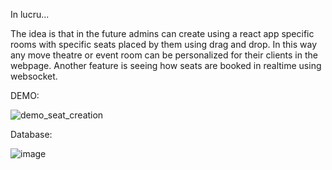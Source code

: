 In lucru...


The idea is that in the future admins can create using a react app specific rooms with specific seats placed by them using drag and drop.
In this way any move theatre or event room can be personalized for their clients in the webpage.
Another feature is seeing how seats are booked in realtime using websocket.

DEMO:


![demo_seat_creation](https://github.com/user-attachments/assets/6af5b92d-3d63-4314-9332-2a22a8e9b42d)



Database:

![image](https://github.com/user-attachments/assets/652206ca-f808-4209-9b09-4fdd7dd11db6)
